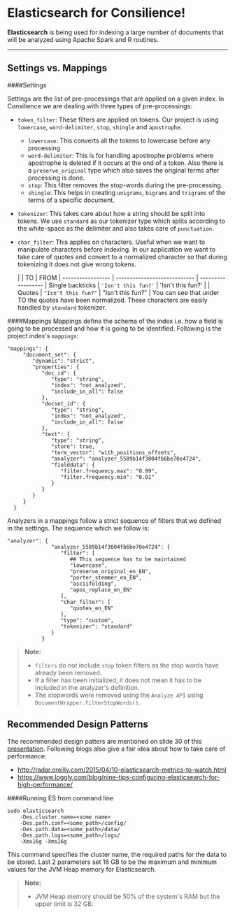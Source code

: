Elasticsearch for Consilience!
===================

**Elasticsearch** is being used for indexing a large number of documents that will be analyzed using Apache Spark and R routines.

----------

Settings vs. Mappings
-------------

####Settings 

Settings are the list of pre-processings that are applied on a given index. In Consilience we are dealing with three types of pre-processings:

 - `token_filter`: These filters are applied on tokens. Our project is using `lowercase`, `word-delimiter`, `stop`, `shingle` and `apostrophe`.

     - `lowercase`: This converts all the tokens to lowercase before any processing
     - `word-delimiter`: This is for handling apostrophe problems where apostrophe is deleted if it occurs at the end of a token. Also there is a `preserve_original` type which also saves the original terms after processing is done.
     - `stop`: This filter removes the stop-words during the pre-processing.
     - `shingle`: This helps in creating `unigrams`, `bigrams` and `trigrams` of the terms of a specific document.

 - `tokenizer`: This takes care about how a string should be split into tokens. We use `standard` as our tokenizer type which splits according to the white-space as the delimiter and also takes care of `punctuation`.

 - `char_filter`: This applies on characters. Useful when we want to manipulate characters before indexing. In our application we want to take care of quotes and convert to a normalized character so that during tokenizing it does not give wrong tokens.

    |                  | TO                        | FROM              |
 ----------------- | ---------------------------- | ------------------
| Single backticks | `'Isn't this fun?'`            | 'Isn't this fun?' |
| Quotes           | `"Isn't this fun?"`            | "Isn't this fun?" |
    You can see that under TO the quotes have been normalized. These characters are easily handled by `standard` tokenizer.

####Mappings
Mappings define the schema of the index i.e. how a field is going to be processed and how it is going to be identified. Following is the project index's `mappings`:

    "mappings": {
         "document_set": {
            "dynamic": "strict",
            "properties": {
               "doc_id": {
                  "type": "string",
                  "index": "not_analyzed",
                  "include_in_all": false
               },
               "docset_id": {
                  "type": "string",
                  "index": "not_analyzed",
                  "include_in_all": false
               },
               "text": {
                  "type": "string",
                  "store": true,
                  "term_vector": "with_positions_offsets",
                  "analyzer": "analyzer_5589b14f3004fb6be70e4724",
                  "fielddata": {
                     "filter.frequency.max": "0.99",
                     "filter.frequency.min": "0.01"
                  }
               }
            }
         }
      }

Analyzers in a mappings follow a strict sequence of filters that we defined in the settings. The sequence which we follow is:

    "analyzer": {
                  "analyzer_5589b14f3004fb6be70e4724": {
                     "filter": [ 
                        ## This sequence has to be maintained
                        "lowercase",
                        "preserve_original_en_EN",
                        "porter_stemmer_en_EN",
                        "asciifolding",
                        "apos_replace_en_EN"
                     ],
                     "char_filter": [
                        "quotes_en_EN"
                     ],
                     "type": "custom",
                     "tokenizer": "standard"
                  }
               }
> **Note:**
> 
> - `filters` do not include `stop` token filters as the stop words have already been removed.
> - If a filter has been initialized, it does not mean it has to  be included in the analyzer's definition.
> - The stopwords were removed using the `Analyze API` using `DocumentWrapper.filterStopWords()`.

Recommended Design Patterns
-------------
The recommended design patters are mentioned on slide 30 of this [presentation](http://www.slideshare.net/apanimesh061/elasticsearch-and-spark-50696773/30).
Following blogs also give a fair idea about how to take care of performance:

 - http://radar.oreilly.com/2015/04/10-elasticsearch-metrics-to-watch.html
 - https://www.loggly.com/blog/nine-tips-configuring-elasticsearch-for-high-performance/

####Running ES from command line

    sudo elasticsearch 
	    -Des.cluster.name=<some name> 
	    -Des.path.conf=<some_path>/config/ 
	    -Des.path.data=<some_path>/data/ 
	    -Des.path.logs=<some_path>/logs/
	    -Xmx16g -Xms16g

This command specifies the cluster name, the required paths for the data to be stored. Last 2 parameters set 16 GB to be the maximum and minimum values for the JVM Heap memory for Elasticsearch.

> **Note:**
> 
> - JVM Heap memory should be 50% of the system's RAM but the upper limit is 32 GB.
